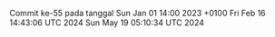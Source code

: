 Commit ke-55 pada tanggal Sun Jan 01 14:00 2023 +0100
Fri Feb 16 14:43:06 UTC 2024
Sun May 19 05:10:34 UTC 2024
